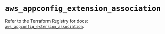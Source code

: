 # `aws_appconfig_extension_association`

Refer to the Terraform Registry for docs: [`aws_appconfig_extension_association`](https://registry.terraform.io/providers/hashicorp/aws/6.13.0/docs/resources/appconfig_extension_association).
